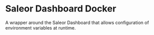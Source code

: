# Saleor Dashboard Docker

A wrapper around the Saleor Dashboard that allows configuration of environment variables at runtime.
